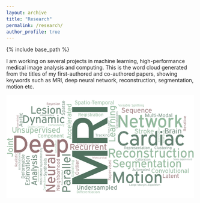```yaml
---
layout: archive
title: "Research"
permalink: /research/
author_profile: true
---
```


{% include base_path %}

I am working on several projects in machine learning, high-performance medical image analysis and computing. This is the word cloud generated from the titles of my first-authored and co-authored papers, showing keywords such as MRI, deep neural network, reconstruction, segmentation, motion etc.

<img align="center" width="500" src="/images/word cloud.png" /> 
